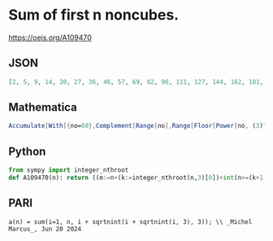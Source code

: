 # Sum of first n noncubes\.
https://oeis.org/A109470
## JSON
```JSON
[2, 5, 9, 14, 20, 27, 36, 46, 57, 69, 82, 96, 111, 127, 144, 162, 181, 201, 222, 244, 267, 291, 316, 342, 370, 399, 429, 460, 492, 525, 559, 594, 630, 667, 705, 744, 784, 825, 867, 910, 954, 999, 1045, 1092, 1140, 1189, 1239, 1290, 1342, 1395, 1449, 1504, 1560]
```
## Mathematica
```Mathematica
Accumulate[With[{no=60},Complement[Range[no],Range[Floor[Power[no, (3)^-1]]]^3]]]  (* _Harvey P. Dale_, Feb 14 2011 *)
```
## Python
```Python
from sympy import integer_nthroot
def A109470(n): return ((m:=n+(k:=integer_nthroot(n,3)[0])+int(n>=(k+1)**3-k))*(m+1)>>1)-((r:=integer_nthroot(m,3)[0])*(r+1)>>1)**2 # _Chai Wah Wu_, Jun 17 2024
```
## PARI
```PARI
a(n) = sum(i=1, n, i + sqrtnint(i + sqrtnint(i, 3), 3)); \\ _Michel Marcus_, Jun 20 2024
```
